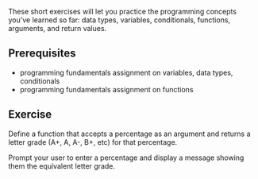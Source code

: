 These short exercises will let you practice the programming concepts you've learned so far: data types, variables, conditionals, functions, arguments, and return values.

## Prerequisites
* programming fundamentals assignment on variables, data types, conditionals
* programming fundamentals assignment on functions

## Exercise

Define a function that accepts a percentage as an argument and returns a letter grade (A+, A, A-, B+, etc) for that percentage.

Prompt your user to enter a percentage and display a message showing them the equivalent letter grade.
